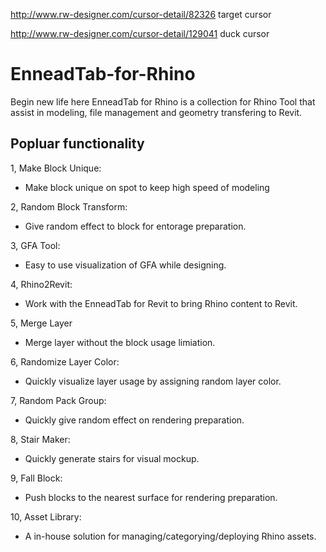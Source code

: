 http://www.rw-designer.com/cursor-detail/82326
target cursor

http://www.rw-designer.com/cursor-detail/129041
duck cursor

# EnneadTab-for-Rhino

Begin new life here
EnneadTab for Rhino is a collection for Rhino Tool that assist in modeling, file management and geometry transfering to Revit.



## Popluar functionality

1, Make Block Unique:
  * Make block unique on spot to keep high speed of modeling
    
2, Random Block Transform:
  * Give random effect to block for entorage preparation.
  
3, GFA Tool:
  * Easy to use visualization of GFA while designing.
  
4, Rhino2Revit:
  * Work with the EnneadTab for Revit to bring Rhino content to Revit.
  
5, Merge Layer
  * Merge layer without the block usage limiation.

6, Randomize Layer Color:
  * Quickly visualize layer usage by assigning random layer color.

7, Random Pack Group:
  * Quickly give random effect on rendering preparation.

8, Stair Maker:
  * Quickly generate stairs for visual mockup.

9, Fall Block:
  * Push blocks to the nearest surface for rendering preparation.

10, Asset Library:
  * A in-house solution for managing/categorying/deploying Rhino assets.

